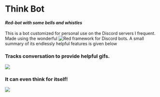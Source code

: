 # Think Bot
#### *Red-bot with some bells and whistles*

This is a bot customized for personal use on the Discord servers I frequent. Made using the wonderful ![Red](https://github.com/Cog-Creators/Red-DiscordBot) framework for Discord bots. A small summary of its endlessly helpful features is given below

### Tracks conversation to provide helpful gifs.

![](https://i.imgur.com/pJbCEw2.gif)

### It can even think for itself!

![](https://i.imgur.com/wTuhgLo.gif)
